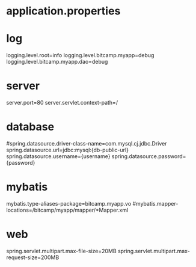 # application.properties

#

# log

logging.level.root=info
logging.level.bitcamp.myapp=debug
logging.level.bitcamp.myapp.dao=debug

#

# server

server.port=80
server.servlet.context-path=/

#

# database

#spring.datasource.driver-class-name=com.mysql.cj.jdbc.Driver
spring.datasource.url=jdbc:mysql:{db-public-url}
spring.datasource.username={username}
spring.datasource.password={password}

#

# mybatis

mybatis.type-aliases-package=bitcamp.myapp.vo
#mybatis.mapper-locations=/bitcamp/myapp/mapper/*Mapper.xml

#

# web

spring.servlet.multipart.max-file-size=20MB
spring.servlet.multipart.max-request-size=200MB